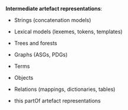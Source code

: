 **Intermediate artefact representations**:

* Strings (concatenation models)
* Lexical models (lexemes, tokens, templates)
* Trees and forests
* Graphs (ASGs, PDGs)
* Terms
* Objects
* Relations (mappings, dictionaries, tables)

* this partOf artefact representations
